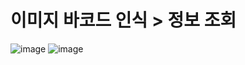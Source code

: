 
# 이미지 바코드 인식 > 정보 조회
![image](https://user-images.githubusercontent.com/19303143/102203714-44b80480-3f0c-11eb-9193-a899df0716f1.png)
![image](https://user-images.githubusercontent.com/19303143/102203806-61ecd300-3f0c-11eb-8add-78165c349eef.png)
